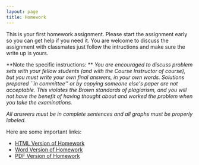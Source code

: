 ```yaml
---
layout: page
title: Homework
---
```



This is your first homework assignment. Please start the assignment early so you can get help if you need it. You are welcome to discuss the assignment with classmates just follow the intructions and make sure the write up is yours. 

**Note the specific instructions: ** *You are encouraged to discuss problem sets with your fellow students (and with the Course Instructor of course), but you must write your own final answers, in your own words. Solutions prepared ``in committee'' or by copying someone else's paper are not acceptable.  This violates the Brown standards of plagiarism, and you will not have the benefit of having thought about and worked the problem when you take the examinations.*

*All answers must be in complete sentences and all graphs must be properly labeled.*


Here are some important links:

- [HTML Version of Homework](https://raw.githubusercontent.com/php-1510-2510/php-1510-2510.github.io/master/homework/hw1.html)
- [Word Version of Homework](https://raw.githubusercontent.com/php-1510-2510/php-1510-2510.github.io/master/homework/hw1.docx)
- [PDF Version of Homework](https://raw.githubusercontent.com/php-1510-2510/php-1510-2510.github.io/master/homework/hw1.pdf)
